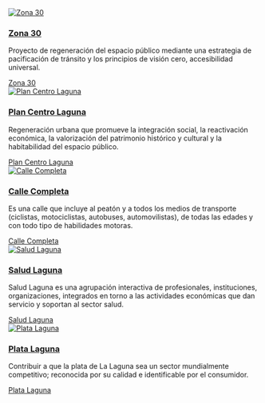 
<div class="row" id="tarjetas">
<div class="col-sm-6 col-md-3">
<div class="thumbnail tarjeta">
<a href="zona-30.html"><img src="zona-30/imagen.jpg" alt="Zona 30"></a>
<div class="caption">
<h3 class="caption-titulo"><a href="zona-30.html">Zona 30</a></h3>
<p class="caption-descripcion">Proyecto de regeneración del espacio público mediante una estrategia de pacificación de tránsito y los principios de visión cero, accesibilidad universal.</p>
<a href="zona-30.html" class="btn btn-default caption-boton" role="button">Zona 30</a>
</div>
</div>
</div>
<div class="col-sm-6 col-md-3">
<div class="thumbnail tarjeta">
<a href="plan-centro-laguna.html"><img src="plan-centro-laguna/imagen.jpg" alt="Plan Centro Laguna"></a>
<div class="caption">
<h3 class="caption-titulo"><a href="plan-centro-laguna.html">Plan Centro Laguna</a></h3>
<p class="caption-descripcion">Regeneración urbana que promueve la integración social, la reactivación económica, la valorización del patrimonio histórico y cultural y la habitabilidad del espacio público.</p>
<a href="plan-centro-laguna.html" class="btn btn-default caption-boton" role="button">Plan Centro Laguna</a>
</div>
</div>
</div>
<div class="col-sm-6 col-md-3">
<div class="thumbnail tarjeta">
<a href="calle-completa.html"><img src="calle-completa/imagen.jpg" alt="Calle Completa"></a>
<div class="caption">
<h3 class="caption-titulo"><a href="calle-completa.html">Calle Completa</a></h3>
<p class="caption-descripcion">Es una calle que incluye al peatón y a todos los medios de transporte (ciclistas, motociclistas, autobuses, automovilistas), de todas las edades y con todo tipo de habilidades motoras.</p>
<a href="calle-completa.html" class="btn btn-default caption-boton" role="button">Calle Completa</a>
</div>
</div>
</div>
<div class="col-sm-6 col-md-3">
<div class="thumbnail tarjeta">
<a href="salud-laguna.html"><img src="salud-laguna/imagen.jpg" alt="Salud Laguna"></a>
<div class="caption">
<h3 class="caption-titulo"><a href="salud-laguna.html">Salud Laguna</a></h3>
<p class="caption-descripcion">Salud Laguna es una agrupación interactiva de pro­fesionales, instituciones, or­ga­nizaciones, integrados en torno a las actividades económicas que dan servicio y soportan al sec­tor salud.</p>
<a href="salud-laguna.html" class="btn btn-default caption-boton" role="button">Salud Laguna</a>
</div>
</div>
</div>
<div class="col-sm-6 col-md-3">
<div class="thumbnail tarjeta">
<a href="plata-laguna.html"><img src="plata-laguna/imagen.jpg" alt="Plata Laguna"></a>
<div class="caption">
<h3 class="caption-titulo"><a href="plata-laguna.html">Plata Laguna</a></h3>
<p class="caption-descripcion">Contribuir a que la plata de La Laguna sea un sector mundialmente competitivo; reconocida por su calidad e identificable por el consumidor.</p>
<a href="plata-laguna.html" class="btn btn-default caption-boton" role="button">Plata Laguna</a>
</div>
</div>
</div>
</div>

